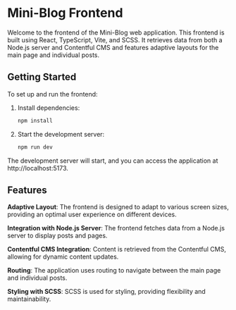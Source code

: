 # Mini-Blog Frontend

Welcome to the frontend of the Mini-Blog web application. This frontend is built using React, TypeScript, Vite, and SCSS. It retrieves data from both a Node.js server and Contentful CMS and features adaptive layouts for the main page and individual posts.

## Getting Started

To set up and run the frontend:

1. Install dependencies:

   ```bash
   npm install

2. Start the development server:

   ```bash
   npm run dev

The development server will start, and you can access the application at http://localhost:5173.

## Features
**Adaptive Layout**: The frontend is designed to adapt to various screen sizes, providing an optimal user experience on different devices.

**Integration with Node.js Server**: The frontend fetches data from a Node.js server to display posts and pages.

**Contentful CMS Integration**: Content is retrieved from the Contentful CMS, allowing for dynamic content updates.

**Routing**: The application uses routing to navigate between the main page and individual posts.

**Styling with SCSS**: SCSS is used for styling, providing flexibility and maintainability.